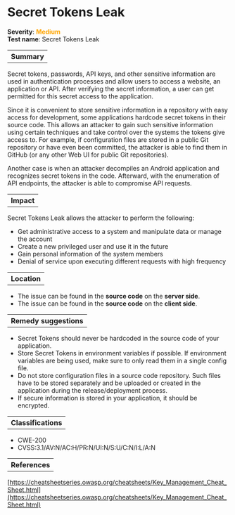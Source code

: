 # Secret Tokens Leak

<b>Severity</b>: <b><font color="orange">Medium</font></b><br>
<b>Test name</b>: Secret Tokens Leak

<table id="simple-table">
    <tr>
        <th><strong>Summary</strong></th>
    </tr>
</table>

Secret tokens, passwords, API keys, and other sensitive information are used in authentication processes and allow users to access a website, an application or API. After verifying the secret information, a user can get permitted for this secret access to the application. 

Since it is convenient to store sensitive information in a repository with easy access for development, some applications hardcode secret tokens in their source code. This allows an attacker to gain such sensitive information using certain techniques and take control over the systems the tokens give access to. For example, if configuration files are stored in a public Git repository or have even been committed, the attacker is able to find them in GitHub (or any other Web UI for public Git repositories).

Another case is when an attacker decompiles an Android application and recognizes secret tokens in the code. Afterward, with the enumeration of API endpoints, the attacker is able to compromise API requests.


<table id="simple-table">
    <tr>
        <th><strong>Impact</strong></th>
    </tr>
</table>

Secret Tokens Leak allows the attacker to perform the following:
* Get administrative access to a system and manipulate data or manage the account
* Create a new privileged user and use it in the future
* Gain personal information of the system members
* Denial of service upon executing different requests with high frequency



<table id="simple-table">
    <tr>
        <th><strong>Location</strong></th>
    </tr>
</table>

* The issue can be found in the **source code** on the **server side**.
* The issue can be found in the **source code** on the **client side**.

<table id="simple-table">
    <tr>
        <th><strong>Remedy suggestions</strong></th>
    </tr>
</table>

* Secret Tokens should never be hardcoded in the source code of your application.
* Store Secret Tokens in environment variables if possible. If environment variables are being used, make sure to only read them in a single config file.
* Do not store configuration files in a source code repository. Such files have to be stored separately and be uploaded or created in the application during the release/deployment process.
* If secure information is stored in your application, it should be encrypted. 


<table id="simple-table">
    <tr>
        <th><strong>Classifications</strong></th>
    </tr>
</table>

* CWE-200
* CVSS:3.1/AV:N/AC:H/PR:N/UI:N/S:U/C:N/I:L/A:N 


<table id="simple-table">
    <tr>
        <th><strong>References</strong></th>
    </tr>
</table>

[https://cheatsheetseries.owasp.org/cheatsheets/Key_Management_Cheat_Sheet.html](https://cheatsheetseries.owasp.org/cheatsheets/Key_Management_Cheat_Sheet.html)

